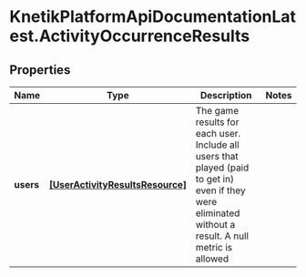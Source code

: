 # KnetikPlatformApiDocumentationLatest.ActivityOccurrenceResults

## Properties
Name | Type | Description | Notes
------------ | ------------- | ------------- | -------------
**users** | [**[UserActivityResultsResource]**](UserActivityResultsResource.md) | The game results for each user. Include all users that played (paid to get in) even if they were eliminated without a result. A null metric is allowed | 


